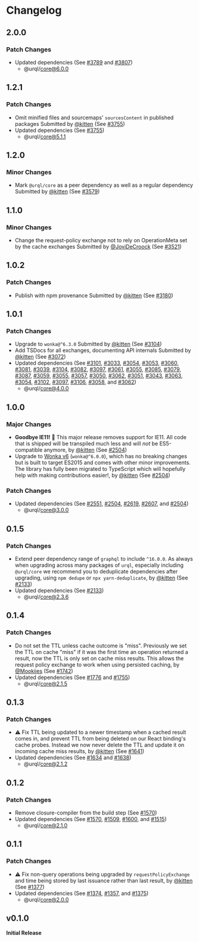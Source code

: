# Changelog

## 2.0.0

### Patch Changes

- Updated dependencies (See [#3789](https://github.com/urql-graphql/urql/pull/3789) and [#3807](https://github.com/urql-graphql/urql/pull/3807))
  - @urql/core@6.0.0

## 1.2.1

### Patch Changes

- Omit minified files and sourcemaps' `sourcesContent` in published packages
  Submitted by [@kitten](https://github.com/kitten) (See [#3755](https://github.com/urql-graphql/urql/pull/3755))
- Updated dependencies (See [#3755](https://github.com/urql-graphql/urql/pull/3755))
  - @urql/core@5.1.1

## 1.2.0

### Minor Changes

- Mark `@urql/core` as a peer dependency as well as a regular dependency
  Submitted by [@kitten](https://github.com/kitten) (See [#3579](https://github.com/urql-graphql/urql/pull/3579))

## 1.1.0

### Minor Changes

- Change the request-policy exchange not to rely on OperationMeta set by the cache exchanges
  Submitted by [@JoviDeCroock](https://github.com/JoviDeCroock) (See [#3521](https://github.com/urql-graphql/urql/pull/3521))

## 1.0.2

### Patch Changes

- Publish with npm provenance
  Submitted by [@kitten](https://github.com/kitten) (See [#3180](https://github.com/urql-graphql/urql/pull/3180))

## 1.0.1

### Patch Changes

- Upgrade to `wonka@^6.3.0`
  Submitted by [@kitten](https://github.com/kitten) (See [#3104](https://github.com/urql-graphql/urql/pull/3104))
- Add TSDocs for all exchanges, documenting API internals
  Submitted by [@kitten](https://github.com/kitten) (See [#3072](https://github.com/urql-graphql/urql/pull/3072))
- Updated dependencies (See [#3101](https://github.com/urql-graphql/urql/pull/3101), [#3033](https://github.com/urql-graphql/urql/pull/3033), [#3054](https://github.com/urql-graphql/urql/pull/3054), [#3053](https://github.com/urql-graphql/urql/pull/3053), [#3060](https://github.com/urql-graphql/urql/pull/3060), [#3081](https://github.com/urql-graphql/urql/pull/3081), [#3039](https://github.com/urql-graphql/urql/pull/3039), [#3104](https://github.com/urql-graphql/urql/pull/3104), [#3082](https://github.com/urql-graphql/urql/pull/3082), [#3097](https://github.com/urql-graphql/urql/pull/3097), [#3061](https://github.com/urql-graphql/urql/pull/3061), [#3055](https://github.com/urql-graphql/urql/pull/3055), [#3085](https://github.com/urql-graphql/urql/pull/3085), [#3079](https://github.com/urql-graphql/urql/pull/3079), [#3087](https://github.com/urql-graphql/urql/pull/3087), [#3059](https://github.com/urql-graphql/urql/pull/3059), [#3055](https://github.com/urql-graphql/urql/pull/3055), [#3057](https://github.com/urql-graphql/urql/pull/3057), [#3050](https://github.com/urql-graphql/urql/pull/3050), [#3062](https://github.com/urql-graphql/urql/pull/3062), [#3051](https://github.com/urql-graphql/urql/pull/3051), [#3043](https://github.com/urql-graphql/urql/pull/3043), [#3063](https://github.com/urql-graphql/urql/pull/3063), [#3054](https://github.com/urql-graphql/urql/pull/3054), [#3102](https://github.com/urql-graphql/urql/pull/3102), [#3097](https://github.com/urql-graphql/urql/pull/3097), [#3106](https://github.com/urql-graphql/urql/pull/3106), [#3058](https://github.com/urql-graphql/urql/pull/3058), and [#3062](https://github.com/urql-graphql/urql/pull/3062))
  - @urql/core@4.0.0

## 1.0.0

### Major Changes

- **Goodbye IE11!** 👋 This major release removes support for IE11. All code that is shipped will be transpiled much less and will _not_ be ES5-compatible anymore, by [@kitten](https://github.com/kitten) (See [#2504](https://github.com/FormidableLabs/urql/pull/2504))
- Upgrade to [Wonka v6](https://github.com/0no-co/wonka) (`wonka@^6.0.0`), which has no breaking changes but is built to target ES2015 and comes with other minor improvements.
  The library has fully been migrated to TypeScript which will hopefully help with making contributions easier!, by [@kitten](https://github.com/kitten) (See [#2504](https://github.com/FormidableLabs/urql/pull/2504))

### Patch Changes

- Updated dependencies (See [#2551](https://github.com/FormidableLabs/urql/pull/2551), [#2504](https://github.com/FormidableLabs/urql/pull/2504), [#2619](https://github.com/FormidableLabs/urql/pull/2619), [#2607](https://github.com/FormidableLabs/urql/pull/2607), and [#2504](https://github.com/FormidableLabs/urql/pull/2504))
  - @urql/core@3.0.0

## 0.1.5

### Patch Changes

- Extend peer dependency range of `graphql` to include `^16.0.0`.
  As always when upgrading across many packages of `urql`, especially including `@urql/core` we recommend you to deduplicate dependencies after upgrading, using `npm dedupe` or `npx yarn-deduplicate`, by [@kitten](https://github.com/kitten) (See [#2133](https://github.com/FormidableLabs/urql/pull/2133))
- Updated dependencies (See [#2133](https://github.com/FormidableLabs/urql/pull/2133))
  - @urql/core@2.3.6

## 0.1.4

### Patch Changes

- Do not set the TTL unless cache outcome is "miss". Previously we set the TTL on cache "miss" if it was the first time an operation returned a result, now the TTL is only set on cache miss results. This allows the request policy exchange to work when using persisted caching, by [@Mookiies](https://github.com/Mookiies) (See [#1742](https://github.com/FormidableLabs/urql/pull/1742))
- Updated dependencies (See [#1776](https://github.com/FormidableLabs/urql/pull/1776) and [#1755](https://github.com/FormidableLabs/urql/pull/1755))
  - @urql/core@2.1.5

## 0.1.3

### Patch Changes

- ⚠️ Fix TTL being updated to a newer timestamp when a cached result comes in, and prevent TTL from being deleted on our React binding's cache probes. Instead we now never delete the TTL and update it on incoming cache miss results, by [@kitten](https://github.com/kitten) (See [#1641](https://github.com/FormidableLabs/urql/pull/1641))
- Updated dependencies (See [#1634](https://github.com/FormidableLabs/urql/pull/1634) and [#1638](https://github.com/FormidableLabs/urql/pull/1638))
  - @urql/core@2.1.2

## 0.1.2

### Patch Changes

- Remove closure-compiler from the build step (See [#1570](https://github.com/FormidableLabs/urql/pull/1570))
- Updated dependencies (See [#1570](https://github.com/FormidableLabs/urql/pull/1570), [#1509](https://github.com/FormidableLabs/urql/pull/1509), [#1600](https://github.com/FormidableLabs/urql/pull/1600), and [#1515](https://github.com/FormidableLabs/urql/pull/1515))
  - @urql/core@2.1.0

## 0.1.1

### Patch Changes

- ⚠️ Fix non-query operations being upgraded by `requestPolicyExchange` and time being stored by last issuance rather than last result, by [@kitten](https://github.com/kitten) (See [#1377](https://github.com/FormidableLabs/urql/pull/1377))
- Updated dependencies (See [#1374](https://github.com/FormidableLabs/urql/pull/1374), [#1357](https://github.com/FormidableLabs/urql/pull/1357), and [#1375](https://github.com/FormidableLabs/urql/pull/1375))
  - @urql/core@2.0.0

## v0.1.0

**Initial Release**
